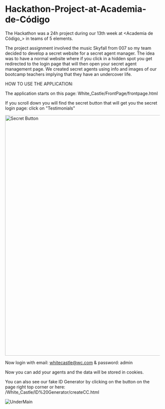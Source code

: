 # Hackathon-Project-at-Academia-de-Código

The Hackathon was a 24h project during our 13th week at <Academia de Código_> in teams of 5 elements. 

The project assignment involved the music Skyfall from 007 so my team decided to develop a secret website for a secret agent manager. The idea was to have a normal website where if you click in a hidden spot you get redirected to the login page that will then open your secret agent management page. We created secret agents using info and images of our bootcamp teachers implying that they have an undercover life. 

HOW TO USE THE APPLICATION:

The application starts on this page:  White_Castle/FrontPage/frontpage.html

If you scroll down you will find the secret button that will get you the secret login page: click on "Testimonials"

<img width="780" alt="Secret Button" src="https://user-images.githubusercontent.com/116366430/233974450-0811d69e-7cbf-4f84-9a80-74cddf0cc616.png">

Now login with email: whitecastle@wc.com & password: admin

Now you can add your agents and the data will be stored in cookies. 

You can also see our fake ID Generator by clicking on the button on the page right top corner or here: /White_Castle/ID%20Generator/createCC.html


![UnderMain](https://github.com/jedcoo/hackaton-project/assets/100316262/57595986-093d-4d46-8010-dc022c2b86d0)

